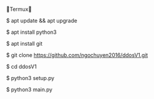  🌸Termux🌸


$ apt update && apt upgrade 

$ apt install python3

$ apt install git

$ git clone https://github.com/ngochuyen2016/ddosV1.git

$ cd ddosV1

$ python3 setup.py

$ python3 main.py
